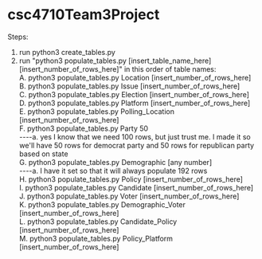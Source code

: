 # csc4710Team3Project

Steps:
1. run python3 create_tables.py  
2. run "python3 populate_tables.py [insert_table_name_here] [insert_number_of_rows_here]" in this order of table names:  
   A. python3 populate_tables.py Location [insert_number_of_rows_here]  
   B. python3 populate_tables.py Issue [insert_number_of_rows_here]  
   C. python3 populate_tables.py Election [insert_number_of_rows_here]  
   D. python3 populate_tables.py Platform [insert_number_of_rows_here]  
   E. python3 populate_tables.py Polling_Location [insert_number_of_rows_here]  
   F. python3 populate_tables.py Party 50  
   ----a. yes I know that we need 100 rows, but just trust me. I made it so we'll have 50 rows for democrat party and 50 rows for republican party based on state  
   G. python3 populate_tables.py Demographic [any number]  
   ----a. I have it set so that it will always populate 192 rows  
   H. python3 populate_tables.py Policy [insert_number_of_rows_here]  
   I. python3 populate_tables.py Candidate [insert_number_of_rows_here]  
   J. python3 populate_tables.py Voter [insert_number_of_rows_here]  
   K. python3 populate_tables.py Demographic_Voter [insert_number_of_rows_here]  
   L. python3 populate_tables.py Candidate_Policy [insert_number_of_rows_here]  
   M. python3 populate_tables.py Policy_Platform [insert_number_of_rows_here]  
